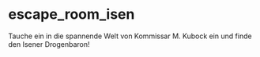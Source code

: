 # escape_room_isen
Tauche ein in die spannende Welt von Kommissar M. Kubock ein und finde den Isener Drogenbaron!
